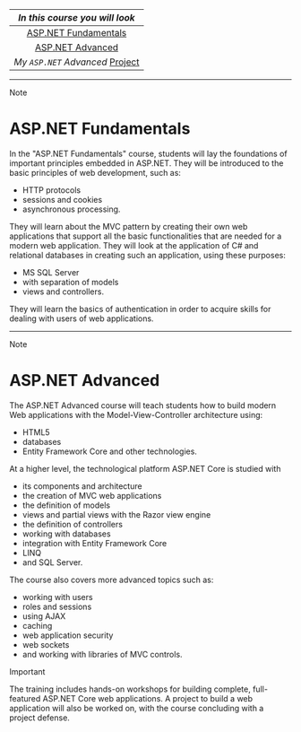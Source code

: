 |_In this course you will look_|
|              :--:            |
|[ASP.NET Fundamentals](https://github.com/VladimirShalamanov/CSharp-Web/#asp.net-fundamentals)|
|[ASP.NET Advanced](https://github.com/VladimirShalamanov/CSharp-Web/#asp.net-advanced)|
|_My `ASP.NET` Advanced_ [Project](https://github.com/VladimirShalamanov/MegaCars-ASP.NET-WebProject2023)|

----

> [!NOTE]
> # ASP.NET Fundamentals
> In the "ASP.NET Fundamentals" course, students will lay the foundations of important principles embedded in ASP.NET. They will be introduced to the basic principles of web development, such as:
> * HTTP protocols
> * sessions and cookies
> * asynchronous processing.
>
> They will learn about the MVC pattern by creating their own web applications that support all the basic functionalities that are needed for a modern web application. They will look at the application of C# and relational databases in creating such an application, using these purposes:
> * MS SQL Server
> * with separation of models
> * views and controllers.
> 
> They will learn the basics of authentication in order to acquire skills for dealing with users of web applications.

----

> [!NOTE]
> # ASP.NET Advanced
> The ASP.NET Advanced course will teach students how to build modern Web applications with the Model-View-Controller architecture using:
> * HTML5
> * databases
> * Entity Framework Core and other technologies.
>
> At a higher level, the technological platform ASP.NET Core is studied with
> * its components and architecture
> * the creation of MVC web applications
> * the definition of models
> * views and partial views with the Razor view engine
> * the definition of controllers
> * working with databases
> * integration with Entity Framework Core
> * LINQ
> * and SQL Server.
> 
> The course also covers more advanced topics such as:
> * working with users
> * roles and sessions
> * using AJAX
> * caching
> * web application security
> * web sockets
> * and working with libraries of MVC controls.

> [!IMPORTANT]
>  The training includes hands-on workshops for building complete, full-featured ASP.NET Core web applications. A project to build a web application will also be worked on, with the course concluding with a project defense.
